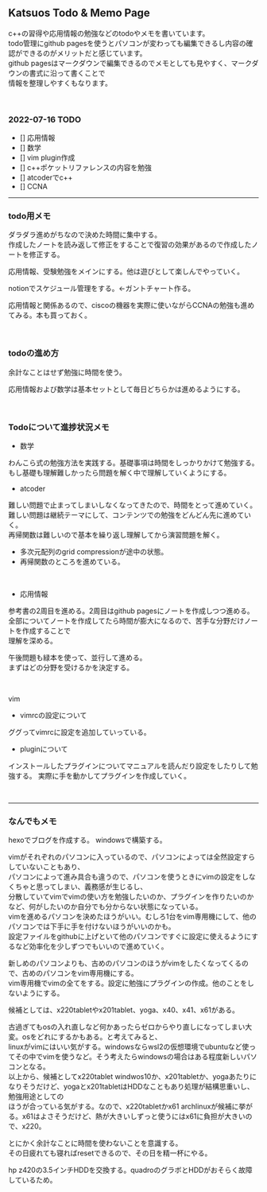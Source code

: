 ## Katsuos Todo & Memo Page

c++の習得や応用情報の勉強などのtodoやメモを書いています。  
todo管理にgithub pagesを使うとパソコンが変わっても編集できるし内容の確認ができるのがメリットだと感じています。  
github pagesはマークダウンで編集できるのでメモとしても見やすく、マークダウンの書式に沿って書くことで  
情報を整理しやすくもなります。  

<br />

### 2022-07-16 TODO

- [] 応用情報
- [] 数学
- [] vim plugin作成
- [] c++ポケットリファレンスの内容を勉強
- [] atcoderでc++
- [] CCNA

***

### todo用メモ

ダラダラ進めがちなので決めた時間に集中する。  
作成したノートを読み返して修正をすることで復習の効果があるので作成したノートを修正する。

応用情報、受験勉強をメインにする。他は遊びとして楽しんでやっていく。  

notionでスケジュール管理をする。←ガントチャート作る。

応用情報と関係あるので、ciscoの機器を実際に使いながらCCNAの勉強も進めてみる。本も買っておく。

<br />

### todoの進め方
 
余計なことはせず勉強に時間を使う。 

応用情報および数学は基本セットとして毎日どちらかは進めるようにする。  

<br />

### Todoについて進捗状況メモ

- 数学

わんこら式の勉強方法を実践する。基礎事項は時間をしっかりかけて勉強する。  
もし基礎も理解難しかったら問題を解く中で理解していくようにする。

- atcoder

難しい問題で止まってしまいしなくなってきたので、時間をとって進めていく。  
難しい問題は継続テーマにして、コンテンツでの勉強をどんどん先に進めていく。  
再帰関数は難しいので基本を繰り返し理解してから演習問題を解く。

- 多次元配列のgrid compressionが途中の状態。
- 再帰関数のところを進めている。

<br />

- 応用情報

参考書の2周目を進める。2周目はgithub pagesにノートを作成しつつ進める。  
全部についてノートを作成してたら時間が膨大になるので、苦手な分野だけノートを作成することで  
理解を深める。

午後問題も緑本を使って、並行して進める。  
まずはどの分野を受けるかを決定する。

<br />

vim

- vimrcの設定について
  
ググってvimrcに設定を追加していっている。
        
- pluginについて

インストールしたプラグインについてマニュアルを読んだり設定をしたりして勉強する。
実際に手を動かしてプラグインを作成していく。

<br />

***

### なんでもメモ

hexoでブログを作成する。
windowsで構築する。

vimがそれぞれのパソコンに入っているので、パソコンによっては全然設定すらしていないこともあり、  
パソコンによって進み具合も違うので、パソコンを使うときにvimの設定をしなくちゃと思ってしまい、義務感が生じるし、  
分散していてvimでvimの使い方を勉強したいのか、プラグインを作りたいのかなど、何がしたいのか自分でも分からない状態になっている。  
vimを進めるパソコンを決めたほうがいい。むしろ1台をvim専用機にして、他のパソコンでは下手に手を付けないほうがいいのかも。  
設定ファイルをgithubに上げといて他のパソコンですぐに設定に使えるようにするなど効率化を少しずつでもいいので進めていく。

新しめのパソコンよりも、古めのパソコンのほうがvimをしたくなってくるので、古めのパソコンをvim専用機にする。  
vim専用機でvimの全てをする。設定に勉強にプラグインの作成。他のことをしないようにする。

候補としては、x220tabletやx201tablet、yoga、x40、x41、x61がある。

古過ぎてもosの入れ直しなど何かあったらゼロからやり直しになってしまい大変。osをどれにするかもある。と考えてみると、  
linuxがvimにはいい気がする。windowsならwsl2の仮想環境でubuntuなど使ってその中でvimを使うなど。そう考えたらwindowsの場合はある程度新しいパソコンとなる。  
以上から、候補としてx220tablet windwos10か、x201tabletか、yogaあたりになりそうだけど、yogaとx201tabletはHDDなこともあり処理が結構思重いし、勉強用途としての  
ほうが合っている気がする。なので、x220tabletかx61 archlinuxが候補に挙がる。x61はよさそうだけど、熱が大きいしずっと使うにはx61に負担が大きいので、x220。

とにかく余計なことに時間を使わないことを意識する。  
その日疲れても寝ればresetできるので、その日を精一杯にやる。

hp z420の3.5インチHDDを交換する。quadroのグラボとHDDがおそらく故障しているため。
